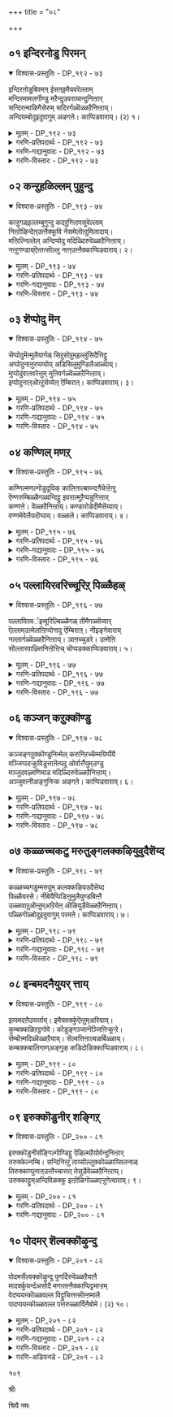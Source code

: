 +++
title = "०८"

+++

## ०१  इन्दिरनोडु पिरमन्

<details open><summary>विश्वास-प्रस्तुतिः - DP_१९२ - ७३</summary>

इन्दिरऩोडुबिरमऩ् ईसऩ्इमैयवरॆल्लाम्  
मन्दिरमामलर्गॊण्डु मऱैन्दुउवराय्वन्दुनिऩ्ऱार्  
सन्दिरऩ्माळिगैसेरुम् सदिरर्गळ्वॆळ्ळऱैनिऩ्ऱाय्।  
अन्दियम्बोदुइदुवागुम् अऴगऩे। काप्पिडवाराय्। (२) १।
</details>

<details><summary>मूलम् - DP_१९२ - ७३</summary>

इन्दिरऩोडुबिरमऩ् ईसऩ्इमैयवरॆल्लाम्  
मन्दिरमामलर्गॊण्डु मऱैन्दुउवराय्वन्दुनिऩ्ऱार्  
सन्दिरऩ्माळिगैसेरुम् सदिरर्गळ्वॆळ्ळऱैनिऩ्ऱाय्।  
अन्दियम्बोदुइदुवागुम् अऴगऩे। काप्पिडवाराय्। (२) १।
</details>

<details><summary>गरणि-प्रतिपदार्थः - DP_१९२ - ७३</summary>

इन्दिरनोडु=देवेन्द्रनॊडनॆ, पिरमन्=ब्रह्मनू, ईशन्=ईशनू, इमैयवर्=देवतॆगळु, ऎल्लाम्=ऎल्लरू, मन्दिरमामलर्=देवर पूजॆगॆन्दु उत्तमवाद हूगळन्नु, कॊण्डु=तॆगॆदुकॊण्डु, मऱैन्दु=मरॆयागि\(कण्णिगॆ काणदन्तॆ\), उवर् आय्=हत्तिरदल्लिये, निन्ऱार्=सिद्धवागि निन्तिद्दारॆ, चन्दिरन्=चन्द्रनु, माळिहै=माळिगॆयन्नु, शेरुम्=सेरिकॊळ्ळुवन्थ, चतुरर् हळ्=चातुर्यवुळ्ळवरु वासिसुव, वॆळ्ळऱै=तिरुवॆळ्ळऱै क्षेत्रदल्लि, निन्ऱाय्=नॆलसिद्दीयॆ, अन्दियम् पोदु=सायङ्कालद समय, इदु आहुम्= इदु आगिदॆ, अऴहने=सुन्दरने, काप्पिड=रक्षॆय बॊट्टन्नु इडलु, वाराय्=बारय्या.
</details>

<details><summary>गरणि-गद्यानुवादः - DP_१९२ - ७३</summary>

देवेन्द्रनॊडनॆ ब्रह्मनू ईश्वरनू उळिद ऎल्ला देवतॆगळू देवर पूजॆगॆन्दु उत्तमवाद हूगळन्नु तॆगॆदुकॊण्डु कण्णिगॆ काणिसदन्तॆ हत्तिरदल्लिये सिद्धरागि निन्तिद्दारॆ. चन्द्रनन्नु माळिगॆ सेरिसुवन्थ समर्थरिरुव तिरुवॆळ्ळऱै क्षेत्रदल्लि नीनु नॆलसिद्दीये. इदु सायङ्कालद समय. निनगॆ रक्षॆय बॊट्टन्नु इडलु बारय्या.\(१\)
</details>

<details><summary>गरणि-विस्तारः - DP_१९२ - ७३</summary>

भगवन्तनाद श्रीमन्नारायणनु तन्न शाश्वतनिवासवाद श्रीवैकुण्ट्ःअदिन्द तिरुवळ्ळऱैक्षेत्रदल्लि बन्दु नॆलसिद्दानॆ. श्रीरङ्ग क्षेत्रक्कॆ ऎण्टु मैलि दूरदल्लिरुव सुप्रसिद्ध क्षेत्रविदु. आद्दरिन्द, ब्रह्मनू, ईशनू, देवेन्द्रनू, मत्तु ऎल्ल देवतॆगळू तिरुवुळ्ळऱैगे भगवन्तन दर्शनक्कागि बन्दिद्दारॆ. अवरॆल्ल तम्म अञ्जलिगळल्लि अतिश्रेष्ठवाद,अपरूपवाद हूगळन्नु हिडिदु भगवन्तन पूजॆगागि कादिद्दारॆ. अवरु जनर नडुवॆ\(तिरुवुळ्ळऱैय भक्तर नडुवॆ\) निन्तिरदॆ, स्वल्प दूरदल्लि कण्मरॆयागि निन्तिद्दारॆ. ई तिरुवुळ्ळऱै क्षेत्रद जन ज्ञानदल्लि, भक्तियल्लि मत्तु पूजॆ मुन्ताद सेवॆगळल्लि समर्थरु. शान्ततॆयल्लि सत्वगुणदल्लि परिशुद्धतॆयल्लि अवरु चन्द्रनन्ने सोलिसतक्कवरु. अन्थ सद्भक्तरिगॆ आश्रयवागि भगवन्त अल्लि नॆलसिद्दानॆ.

९६

भगवन्त परमसुन्दर मूर्ति. सौन्दर्यवे रूपवॆत्तन्तॆ. भगवन्तनन्नु सामान्यवाद कण्णुगळिन्द नोडुववरल्लि कॆलवरिगॆ अदु हर्षतरुव बदलु ईर्षॆयुण्टागबहुदु. इदरिन्द, भगवन्तनिगॆ दृष्टि ताकबहुदु. सञ्जॆय समयदल्लि दृष्टिताकुवुदु सामान्य. आद्दरिन्दले यशोदॆ अवनिगॆ दृष्टिय चुक्कॆयन्नु इडुवुदागि अवनन्नु करॆयुत्तिद्दाळॆ.

“मन्दिरमामलर्” –देवालयदल्लि पूजॆयसमयदल्लि भक्तरॆल्ल तम्म अञ्जलिगळल्लि हूगळन्नु मन्त्रपुष्पादिगळन्नु नडसुवष्टु निन्तिरुवुदु वाडिकॆ. हीगॆ, अञ्जलियल्लिरुव हूवन्नु”मन्दिरमामलर्” ऎन्नुत्तारॆ.
</details>

## ०२  कन्ऱुहळिल्लम् पुहुन्दु

<details open><summary>विश्वास-प्रस्तुतिः - DP_१९३ - ७४</summary>

कऩ्ऱुगळ्इल्लम्बुगुन्दु कदऱुगिऩ्ऱपसुवॆल्लाम्  
निऩ्ऱॊऴिन्देऩ्उऩ्ऩैक्कूवि नेसमेलॊऩ्ऱुमिलादाय्।  
मऩ्ऱिल्निल्लेल् अन्दिप्पोदु मदिळ्दिरुवॆळ्ळऱैनिऩ्ऱाय्।  
नऩ्ऱुगण्डाय्ऎऩ्तऩ्सॊल्लु नाऩ्उऩ्ऩैक्काप्पिडवाराय्। २।
</details>

<details><summary>मूलम् - DP_१९३ - ७४</summary>

कऩ्ऱुगळ्इल्लम्बुगुन्दु कदऱुगिऩ्ऱपसुवॆल्लाम्  
निऩ्ऱॊऴिन्देऩ्उऩ्ऩैक्कूवि नेसमेलॊऩ्ऱुमिलादाय्।  
मऩ्ऱिल्निल्लेल् अन्दिप्पोदु मदिळ्दिरुवॆळ्ळऱैनिऩ्ऱाय्।  
नऩ्ऱुगण्डाय्ऎऩ्तऩ्सॊल्लु नाऩ्उऩ्ऩैक्काप्पिडवाराय्। २।
</details>

<details><summary>गरणि-प्रतिपदार्थः - DP_१९३ - ७४</summary>

कन्ऱुहळ्=करुगळ, इल्लम्=मनॆयन्नु, पुहुन्दु=हॊक्कू, कदऱुकिन्ऱ=गट्टियागि कूगुत्तिरुव, पशु=हसुगळु, ऎल्लाम्=ऎल्लवन्नू, हागॆये बिट्टु, उन्नै=निन्नन्नु, कूवि=करॆदुकूगुत्ता, निन्ऱु=निन्तु, ऒऴिन्देन्=कादिद्देनॆ, नेशम्=कनिकर, ऒन्ऱुम्=स्वल्पवू, इलादाय्=इल्लदवनागिद्दीयॆ, मन्ऱिल्= चौकगळल्लि, अन्दिपोदु=मुच्चञ्जॆयल्लि, निल्लेल्=निन्तिरबेड, मदिऴ्=कोटॆयिन्द कूडिरुव, तिरुवॆळ्ळऱै=तिरुवॆळ्ळऱै क्षेत्रदल्लि, निन्ऱाय्=निन्तिद्दीयॆ\(नॆलसिद्दीयॆ\), नन्ऱु=ऒळॆयदु, कण्डाय्=कडॆया, ऎन् तन्=नन्न, शॊल्लु=मातु, नान्=नानु, उन्नै=निन्नन्नु, काप्पु=रक्षॆयन्नु, इड=इडलु, वाराय्=बारय्या.
</details>

<details><summary>गरणि-गद्यानुवादः - DP_१९३ - ७४</summary>

करुगळिरुव मनॆ\(कॊट्टिगॆ\)यन्नु हॊक्कू गट्टियागि कूगुत्तिरुव हसुगळन्नु ऎल्लवन्नू हागॆये बिट्टु, निन्नन्नु करॆदु कूगुत्ता कादु निन्तिद्देनॆ. स्वल्पवू कनिकरविल्लदवनागिद्दीयॆ. मुच्चञ्जॆगळल्लि चौकगळल्लि निन्तिरबेड. कोटियिन्द कूडिरुव तिरुवॆळ्ळऱै क्षेत्रदल्लि नॆलसिद्दीयॆ. नन्न मातु ऒळ्ळॆयदु कण्डॆया. नानु निनगॆ रक्षॆयन्नु इडलु बारय्या.\(२\)
</details>

<details><summary>गरणि-विस्तारः - DP_१९३ - ७४</summary>

९७

हगलॆल्ला वनदल्लि मेयुत्तिरुव हसुगळु. तम्म करुगळन्नु मरॆतु, तम्म हॊट्टॆयन्नु तुम्बिकॊळ्ळुत्तवॆ. सञ्जॆ आद कूडले करुगळु नॆनपिगॆ बरुत्तवॆ. आग अवक्कॆ मनॆगॆ बरलु ऎल्लू इल्लद आतुर. कॊट्टिगॆगळल्लि तम्म करुगळन्नु काणुव आतुर. तावु तुम्बिकॊण्डु बन्दिरु कॆच्चलु हालन्नू अवक्कॆ ऊडलु आतुर. बेग ऒळक्कॆ नुग्गबेकु. तडमाडलेबारदु. तम्म कॆच्चलु बिगियुत्तिवॆ. हालु सिद्धवागिदॆ. समृद्धियागिदॆ,. आदरॆ, करुगळन्नु कट्टिरुव कॊट्टिगॆ चिक्कदु. अल्लि ऒळक्कॆ होगलु आगुवुदिल्ल. आद्दरिन्द, हसुगळु कॊट्टिगॆय बागिलल्लि निन्तु “अम्बा अम्बा”ऎन्दु घट्टियागि अब्बरिसुत्तवॆ. तम्मन्नु नोडिकॊळ्ळुव गोवळरिगॆ गॊल्लतियरिगॆ ई ऎच्चरिकॆ. “बेग बन्नि; तडवागुत्ता इदॆ. नम्म करुगळॊन्दिगॆ नम्मन्नु सेरिसि. अवुगळिगॆ हालूडबेकु” ऎन्नुवन्तॆ आ कूगु.

सञ्जॆय तनक वनदल्लि मेदुबरुव दनगळन्नॆल्ला, अवु हिन्तिरुगि बन्दकूडले, अवुगळ कॊट्टिगॆगळल्लि कट्टिहाकुवुदु, अवुगळ करुगळन्नु अवुगळ हत्तिरक्कॆ बिडुवुदु. अवक्कॆ हालु कुडिसुवुदु, तानू हालु करॆयुवुदु-इवॆल्ल यशोदॆय सञ्जॆय कॆलस. आदरॆ, अवळु तन्न ई कॆलसवन्नु माडलु आगिल्ल. अवळ लक्ष्य पूर्तियागि बालकृष्णन मेलॆ. अवनो हेळिद मातुकेळिवुदिल्ल. मुच्चञ्जॆयल्लि गोकुलद चौकदल्लि अलॆदाडुत्तानॆ. अवळिगॆ भय. तन्न ,मुद्दु मगनिगॆ ऎल्लि दृष्टि ताकुवुदो? यार दृष्टि ताकुवुदो? ऎम्ब भय. अवनिगॆ मॊदलु रक्षॆतॆगॆयबेकु. अदक्कागि, इतर ऎल्ल कॆलसगळन्नु बदिगिट्टु, अवनन्नु कूगि करॆयुत्तिद्दाळॆ.

काडिनिन्द मनॆगॆ बन्दु अतिशयवाद प्रेमदिन्द तम्म करुगळन्नु कूगि करॆयुव, तवकगॊळ्ळुत्तिरुव हसुगळिगू, मनॆगॆलसदिन्द हॊरगॆ बन्दुकृष्णनिगागि अङ्गलाचुत्तिरुव तायि यशोदॆगू ऎन्थ सुन्दरवाद होलिकॆ\! होलिकॆयन्नुमनस्सिनल्लि योजिच्चि हरडिकॊण्डु, साम्य तारतम्यगळन्नु जॊतॆगूडिसुत्ता बन्दरॆ, आनन्ददिन्द मैमरॆयबहुदो ऎन्निसुत्तदॆ अल्लवॆ?

यशोदॆ कृष्णनन्नु “कनिकर विल्लदवने” ऎन्नुत्ताळॆ. यार बगॆगॆ ई कनिकर? करुगळन्नुकुरिते, हसुगळन्नु कुरिते, तन्न तायि यशोदॆयन्नुकुरिते? हेगॆ हेळुवुदु? वास्तववागि भगवन्त कृपापूर्णनल्लवे?

“मुच्चञ्जॆगळल्लि चौकगळल्लि इरबेड”, “नन्न मातु ऒळ्ळॆयद, कण्डॆया\!” ऎन्नुत्ताळॆ यशोदॆ.तन्न मगनाद कृष्णनिगॆ यारिन्दलू ऎन्दिगू कॆडकु बरबारदु. हागॆ ऎच्चरिकॆ महिसुवुदे, नोडिकॊळ्ळुवुदे तन्न कॆलस. तानु अवनिगॆ ऒळ्ळॆय मातु

९८

हेळबेकु. ऒळ्ळॆय बुद्धि कलिसबेकु. इदु तायियाद तन्न कर्तव्यवल्लवे? ऎन्थ उत्कटवाद स्वार्थतॆ\! ऎन्थ सेवॆ\!\!
</details>

## ०३  शॆप्पोदु मॆन्

<details open><summary>विश्वास-प्रस्तुतिः - DP_१९४ - ७५</summary>

सॆप्पोदुमॆऩ्मुलैयार्गळ् सिऱुसोऱुम्इल्लुंसिदैत्तिट्टु  
अप्पोदुनाऩुरप्पप्पोय् अडिसिलुमुण्डिलैआळ्वाय्।  
मुप्पोदुंवाऩवरेत्तुम् मुऩिवर्गळ्वॆळ्ळऱैनिऩ्ऱाय्।  
इप्पोदुनाऩ्ऒऩ्ऱुंसॆय्येऩ् ऎम्बिराऩ्। काप्पिडवाराय्। ३।
</details>

<details><summary>मूलम् - DP_१९४ - ७५</summary>

सॆप्पोदुमॆऩ्मुलैयार्गळ् सिऱुसोऱुम्इल्लुंसिदैत्तिट्टु  
अप्पोदुनाऩुरप्पप्पोय् अडिसिलुमुण्डिलैआळ्वाय्।  
मुप्पोदुंवाऩवरेत्तुम् मुऩिवर्गळ्वॆळ्ळऱैनिऩ्ऱाय्।  
इप्पोदुनाऩ्ऒऩ्ऱुंसॆय्येऩ् ऎम्बिराऩ्। काप्पिडवाराय्। ३।
</details>

<details><summary>गरणि-प्रतिपदार्थः - DP_१९४ - ७५</summary>

शॆप्पु=बङ्गारवन्नु,ओदु=होलुव, मॆल्=सण्णदाद, मुलैयार्हळ्=मॊलॆयुळ्ळवनु\(ऎन्दरॆ चिक्कहुडुगियरु\), शिऱु=अल्पवाद, शोऱुम्=अन्नवन्नू, इल्लुम्=मनॆयन्नू, शिदैत्तिट्टु=मुरिदु\(हाळुमाडि\), अप्पोदु=आ समयदल्लि, नान्=नानु, उरैप्प=\(बुद्धि\)हेळलु, पोय्=होगि, अडिशिलुम्=अन्नवन्नू, उण्डिलै=उण्डॆयल्ला, आळ् वाय्=आळुववने, मुप्पोदुं=मूरु हॊत्तिनल्लू\(ऎल्ला कालदल्लू\), वानवर्=देवतॆगळू, मुनिवर्हळ्=मुनिवररू, एत्तुम्=स्तुतिसुत्तिरुवन्तॆ, वॆळ्ळऱैनिन्ऱाय्=तिरुवॆळ्ळऱैयल्लि नॆलसिद्दीयॆ. इप्पोदु=ईग, नान्=नानु, ऒन्ऱुम्=एनॊन्दन्नु, शॆय्येन्=माडुवुदिल्ल, ऎम् पिरान्=नम्म स्वामिये, काप्पु=रक्षॆयन्नु, इड=इडलु, वाराय्=बारय्या.
</details>

<details><summary>गरणि-गद्यानुवादः - DP_१९४ - ७५</summary>

चिन्नदन्तॆ इरुव मॊलॆगळुळ्ळ चिक्क हुडुगियरु माडिद अल्पवाद अन्नवन्नू मनॆयन्नू मुरिदुहाकिदॆ. आ समयदल्लि नानु बुद्धिहेळलु, नीनु होगि अन्नवन्नु उण्डॆयल्ला, आळुववने. ऎल्ल कालदल्लू \(मूरु हॊत्तू\) देवतॆगळू मुनिवररू स्तुतिसुत्तिरुवन्तॆ तिरुवॆळ्ळऱैयल्लि नॆलसिद्दीयॆ. ईग नानु एनॊन्दन्नू माडुवुदिल्ल. नम्म स्वामिये, निनगॆ रक्षॆ इडलु बारय्य.\(३\)
</details>

<details><summary>गरणि-विस्तारः - DP_१९४ - ७५</summary>

गोकुलद चिक्क हुडुगियरु मरळिनल्लि मनॆकट्टुवुदु. कल्लु मण्णु पुट्ट हलगॆ मरद तुण्डुगळिन्द मनॆकट्टुवुदु. चिक्कगुरिगॆगळल्लि अन्न माडुवुदु, मुन्तादुवुगळन्नु सिद्धमाडिकॊण्डु आट आडुत्तिद्दरु. अवर आटगळ नडुवॆ कृष्णनु

९९

अल्लिगॆ नुग्गि, अवर आटद मनॆगळन्नु हाळुमाडि, अवरन्नु गोळाडिसुत्तिद्द. अवरु तायि यशोदॆय बळि अवनन्नु दूरुत्तिद्दरु. यशोदॆ “मगू, हॆण्णु मक्कळ तण्टॆगॆ होगबारदु. अवरन्नु कीटलॆ माडबारदु. अवर आटगळन्नु कॆडिसबारदु” ऎन्दु बुद्धिहेळिदरॆ, अवनु हटमाडि अवरु माडिद्द अन्नवन्नॆल्ला तिन्दुबिडुत्तिद्द. सहजवागि, अवन चेष्टॆयिन्द तायिगॆ कोपबन्दु अवनन्नु हॊडॆदिरबहुदु. ईग सञ्जॆय हॊत्तु. कृष्णनिगॆ रक्षॆकॊडिसबेकु. अदक्कागि यशोदॆ “नानु निन्नन्नु एनू माडुवुदिल्ल, बा”ऎन्नुत्ताळॆ.
</details>

## ०४  कण्णिल् मणऱ्

<details open><summary>विश्वास-प्रस्तुतिः - DP_१९५ - ७६</summary>

कण्णिल्मणल्गॊडुदूविक् कालिऩाल्बाय्न्दऩैयॆऩ्ऱॆऩ्ऱु  
ऎण्णरुम्बिळ्ळैगळ्वन्दिट्टु इवराल्मुऱैप्पडुगिऩ्ऱार्  
कण्णऩे। वॆळ्ळऱैनिऩ्ऱाय्। कण्डारोडेदीमैसॆय्वाय्।  
वण्णमेवेलैयदॊप्पाय्। वळ्ळले। काप्पिडवाराय्। ४।
</details>

<details><summary>मूलम् - DP_१९५ - ७६</summary>

कण्णिल्मणल्गॊडुदूविक् कालिऩाल्बाय्न्दऩैयॆऩ्ऱॆऩ्ऱु  
ऎण्णरुम्बिळ्ळैगळ्वन्दिट्टु इवराल्मुऱैप्पडुगिऩ्ऱार्  
कण्णऩे। वॆळ्ळऱैनिऩ्ऱाय्। कण्डारोडेदीमैसॆय्वाय्।  
वण्णमेवेलैयदॊप्पाय्। वळ्ळले। काप्पिडवाराय्। ४।
</details>

<details><summary>गरणि-प्रतिपदार्थः - DP_१९५ - ७६</summary>

कण्णिल्=कण्णुगळल्लि, मणल्=मरळन्नु, कॊडु=तन्दु, तूवि=तूरि, कालिनाल्=कालिनिन्द, पाय्न्दनै=ऒदॆदवनु, ऎन्ऱु ऎन्ऱु=ऎन्दु मुन्तागि, ऎण्=ऎणिकॆगॆ, अरु=अन्दवॆन्निसिद, पिळ्ळैहळ्=हुडुगियरु, वन्दिट्टु=बन्दुनिन्तु, इवराल्=इवरिन्द, मुऱैप्पडुहिन्ऱाय्=मॊरॆयिडल्पडुववनागिद्दीयॆ, कण्णने=कण्णने\(कृष्णने\), वॆळ्ळऱैनिन्ऱाय्=तिरुवॆळ्ळऱैयल्लि नॆलसिरुववने, कण्डारोडु=कण्डवरॊदनॆयॆल्ला, तीमै=तण्टॆगळन्नु, शॆय् वाय्=माडुवॆ\(माडुववने\), वण्णमे=निन्न मैबण्णवे, वेलै=कडलिन, अदु=बण्णदॊडनॆ, ऒप्पाय्=ऒप्पुवन्तॆ इरुववने, वळ्ळले=पवित्रवाद उद्देशगळुळ्ळवने, काप्पु=रक्षॆयन्नु, इड=इडलु, वाराय्=बारय्या.
</details>

<details><summary>गरणि-गद्यानुवादः - DP_१९५ - ७६</summary>

“मरळन्नु तन्दु कण्णुगळल्लि तूरिबिट्ट”, “कालिनिन्द ऒदॆद” ऎन्दु मुन्तागि-ऎणिकॆगॆ मीरिद सुन्दरियराद हुडुगियरु बन्दु निन्तिरुव इवरिन्द मॊरॆयिडल्पडुववनागिद्दीयॆ. कृष्णने तिरुवॆळ्ळऱैयल्लि नॆलसिरुववने कण्डवरॊडनॆयॆल्ला तण्टॆयन्नु माडुत्तीयॆ. मैबण्णदल्लि कडलिन बण्णदन्तॆ इरुववने, पवित्रवाद उद्देशगळुळ्ळवने, रक्षॆयन्नु इडलु बारय्य.\(४\)
</details>

<details><summary>गरणि-विस्तारः - DP_१९५ - ७६</summary>

१००
</details>

## ०५  पल्लायिरवरिच्चूरिऱ् पिळ्ळैहळ्

<details open><summary>विश्वास-प्रस्तुतिः - DP_१९६ - ७७</summary>

पल्लायिरवर्इव्वूरिल्बिळ्ळैगळ् तीमैगळ्सॆय्वार्  
ऎल्लाम्उऩ्मेलऩ्ऱिप्पोगादु ऎम्बिराऩ्। नीइङ्गेवाराय्  
नल्लार्गळ्वॆळ्ळऱैनिऩ्ऱाय्। ञाऩच्चुडरे। उऩ्मेऩि  
सॊल्लारवाऴ्त्तिनिऩ्ऱेत्तिच् चॊप्पडक्काप्पिडवाराय्। ५।
</details>

<details><summary>मूलम् - DP_१९६ - ७७</summary>

पल्लायिरवर्इव्वूरिल्बिळ्ळैगळ् तीमैगळ्सॆय्वार्  
ऎल्लाम्उऩ्मेलऩ्ऱिप्पोगादु ऎम्बिराऩ्। नीइङ्गेवाराय्  
नल्लार्गळ्वॆळ्ळऱैनिऩ्ऱाय्। ञाऩच्चुडरे। उऩ्मेऩि  
सॊल्लारवाऴ्त्तिनिऩ्ऱेत्तिच् चॊप्पडक्काप्पिडवाराय्। ५।
</details>

<details><summary>गरणि-प्रतिपदार्थः - DP_१९६ - ७७</summary>

इव्वूरिल्=ई ऊरिनल्लि, पल्लायिरवर्=हलवु साविर सङ्ख्यॆय, पिळ्ळैहळ्=मक्कळु, तीमैहळ्=तण्टॆगळन्नु, शॆय् वार्=माडुत्तारॆ, ऎल्लाम्=आ ऎल्लवन्नू, उन् मेल्=निन्नमेलॆ, अन्ऱि=अल्लदॆ, पोहादु=होगुवुदिल्ल, ऎम्बिरान्=नन्न स्वामिये, नी=नीनु, इङ्गे=इल्लिगे, वाराय्=बारय्य, नल्लार् हळ्=ऒळ्ळॆयवरु\(सज्जनरु\), वासमाडुव, वॆळ्ळऱैनिन्ऱाय्=तिरुवॆळ्ळरैयल्लि नॆलसिरुवॆ, ञ्जानच्चुडरे=ज्ञानज्योतिये, उन्=निन्न, मेनि=देहवन्नु\(मुखवन्नु\),शॊल्=मातु,आर=तुम्बिद, वाऴ् त्ति=मङ्गळवन्नु\(मङ्गळाशासनवन्नु\), निन्ऱु=निन्तु, एत्ति=स्तोत्रमाडुत्ता, चॊप्पड=चॆन्नागि\(सॊगसागि\), काप्पु=रक्षॆयन्नु, इड=इडलु, वाराय्=बारय्या.
</details>

<details><summary>गरणि-गद्यानुवादः - DP_१९६ - ७७</summary>

ई ऊरिनल्लि हलवु साविरसङ्ख्यॆयल्लि मक्कळु तण्टॆ माडुत्तारॆ. आ ऎल्लवू निन्नमेलॆ अल्लदॆ होगुवुदिल्ल. नन्न स्वामिये, नीनु इल्लिगे बारय्या. सज्जनरु वासमाडुव तिरुवॆळ्ळऱैयल्लि नॆलसिरुवॆ. ज्ञानज्योतिये, निन्न दिव्यमुखवन्नु तुम्बुमातिन मङ्गळाशासनदिन्द निन्तु स्तुतिसुत्ता, सॊगसागि रक्षॆयन्नु इडलु बारय्य.\(५\)
</details>

<details><summary>गरणि-विस्तारः - DP_१९६ - ७७</summary>

बहळ चुरुकाद हुडुगनु माडुवुदॆल्ल चेष्टॆयल्ल. अपरूपवागि ऒन्दॆरडु चेष्टॆगळन्नु हुडुगन स्वभावक्कॆ तक्कन्तॆ माडिदरू सह अदन्नु दॊड्डदु माडुवुदु जनर स्वभाव. अवन चटुवटिकॆये बुद्धिय, स्फूर्तिय कार्यगळन्नॆल्ला “चेष्टॆ”ऎन्दुबिडुत्तारॆ. अदे ऊरिनल्लि साविरारु सङ्ख्यॆयल्लि हुडुगरु तण्टॆगळन्नु माडुत्तिरबहुदु. आ तण्टॆगळन्नॆल्ला ई ऒब्ब हुडुगन मेलॆये हॊरिसिबिडुवुदु सामान्य, यशोदॆगॆ इदु गॊत्तु. तन्न मगनाद कृष्णनिगॆ कॆट्टहॆसरु बरबारदु ऎन्दू अदक्कागि तानु अवनन्न् हेगॆ तन्न कडॆगॆ आकर्षिसिकॊळ्ळबेकॆन्दु योचनॆ. यशोदॆ हेळुत्ताळॆ- “नन्न स्वामिये, नन्न हत्तिरक्कॆ बन्दुबिडु. इदरिन्द निन्नमेलिन दूरु तप्पुवुदु. नीनु तण्टॆ माडिदवनल्लनॆम्बुदक्कॆ नानु साक्षियागुत्तेनॆ. नीनु सज्जनर नडुवॆये इरु. इदरिन्द निन्नमेलॆ दूरु बरुवुदिल्ल. अदन्नु हॊरिसुवुदक्कू साध्यवागुवुदिल्ल. नीनु ज्ञानज्योति. परिपूर्णवाद ज्ञानवुळ्ळवनु. इतररिगॆ ज्ञानवन्नू दारियन्नू

१०१

सरियागितोरिसतक्कवनु. ज्ञान ज्योतियाद्दरिन्द नीनुतप्पु माडुवुदिल्ल. यावुदु सरि, यावुदु तप्पु ऎम्ब परिज्ञान निनगॆ सम्पूर्णवागि इदॆ. आद्दरिन्द निन्न मेलॆ इतररु तप्पु हॊरिसलाररु. नीनु दिव्यसुन्दर मूर्ति. निन्न मुखवन्नु नोडुत्तिद्दरॆ,मातुगळु हृदयदिन्द उक्कि हरियुत्तवॆ. तडॆयिल्लदॆ हागॆ हॊरडुव मातुगळिन्द निन्नन्नु सॊगसागि हॊगळि हाडबहुदु. याव रीतियल्लू निनगॆ तॊन्दरॆ आगदन्तॆ निनगॆ रक्षॆ इडलु, तायियागि निनगॆ आशीर्वाद माडलु अनुकूलवागुवन्तॆ इल्लिगॆ बारय्य.
</details>

## ०६  कञ्जन् कऱुक्कॊण्डु

<details open><summary>विश्वास-प्रस्तुतिः - DP_१९७ - ७८</summary>

कञ्जङ्गऱुक्कॊण्डुनिऩ्मेल् करुनिऱच्चॆम्मयिर्प्पेयै  
वञ्जिप्पदऱ्कुविडुत्ताऩॆऩ्पदु ओर्वार्त्तैयुम्उण्डु  
मञ्जुदवऴ्मणिमाड मदिळ्दिरुवॆळ्ळऱैनिऩ्ऱाय्।  
अञ्जुवऩ्नीअङ्गुनिऱ्क अऴगऩे। काप्पिडवाराय्। ६।
</details>

<details><summary>मूलम् - DP_१९७ - ७८</summary>

कञ्जङ्गऱुक्कॊण्डुनिऩ्मेल् करुनिऱच्चॆम्मयिर्प्पेयै  
वञ्जिप्पदऱ्कुविडुत्ताऩॆऩ्पदु ओर्वार्त्तैयुम्उण्डु  
मञ्जुदवऴ्मणिमाड मदिळ्दिरुवॆळ्ळऱैनिऩ्ऱाय्।  
अञ्जुवऩ्नीअङ्गुनिऱ्क अऴगऩे। काप्पिडवाराय्। ६।
</details>

<details><summary>गरणि-प्रतिपदार्थः - DP_१९७ - ७८</summary>

कञ्जन्=कंसनु, कऱुक्कॊण्डु=कडुशत्रुत्वदिन्द, निन् मेल्=निन्न मेलॆ, करुनिऱम्=कप्पुबण्णद, चॆम्मायिर्=कॆङ्गूदलिन, पेयै=राक्षसियन्नु, वञ्चिप्पदऱ् कु=\(निन्नन्नु\) मोसगॊळिसुवुदक्कागि, विडुत्तान्=बिट्टनु, ऎन्बदु=ऎम्बुदु, ओर्=ऒन्दु, वार् त्तैयुम्=सुद्दियू, उण्डु=इदॆ, मञ्जु=मोडगळत्त, तवऴ्=हरडिरुव, मणि=रत्नमयवाद, माडम्=महडिमनॆगळू, मदिळ्=कोटॆयू इरुव, तिरुवॆळ्ळऱै=तिरुवॆळ्ळऱै क्षेत्रदल्लि, निन्ऱाय्=नॆलसिद्दीयॆ, नी=नीनु, अङ्गु=अल्लि,\(बीदियल्लि, चौकदल्लि\), निऱ् क=निन्तिद्दरॆ, अञ्जुवन्=अञ्जुत्तेनॆ, अऴहने=सुन्दरने, काप्पु=रक्षॆयन्नु, इड=इडलु, वाराय्=बारय्य.
</details>

<details><summary>गरणि-गद्यानुवादः - DP_१९७ - ७८</summary>

कंसनु निन्न मेलॆ कडु शत्रुत्वदिन्द कप्पुबण्णद कॆङ्गूदलिन राक्षसियन्नु निन्नन्नु वञ्चिसुवुदक्कॆन्दु बिट्टिद्दानॆ ऎम्बुदु ऒन्दु सुद्दियूइदॆ. मोडगळत्त हरडिरुव रत्नमयवाद महडिमनॆगळू कोटॆयू इरुव तिरुवॆळ्ळऱै क्षेत्रदल्लि नॆलसिद्दीयॆ. नीनु अल्लि बीदियल्लि चौकदल्लि निन्तिद्दरॆ, ननगॆ अञ्जिकॆयागुत्तदॆ. सुन्दरने, रक्षॆ धरिसलु बारय्या.\(६\)
</details>

<details><summary>गरणि-विस्तारः - DP_१९७ - ७८</summary>

कृष्नन मेलन कडुशत्रुत्वदिन्द कंसनु कळुहिसिकॊट्ट क्रूरराक्षसियाद पूतनिय ओडाटवू, अवळ मोसद मॊलॆयूडुविकॆयू, ऎळॆमक्कळन्नु कॊल्लुविकॆयू हिन्दॆये नडॆदुहोद विषय. अवळ मॊलॆयुण्णुव नॆपदल्लि कृष्णनु अवळ प्राणवन्ने हीरिकॊन्दद्दु यशोदॆगू गॊत्तु

१०२

इडिय गोकुलक्के गॊत्तु. कृष्ण ईग बॆळॆदिद्दानॆ. गोकुलदल्लॆल्ला ओडाडुत्ता हुडुगियरन्नू, मातॆयरन्नू कीटलॆ माडुत्ता, तण्टॆ माडुत्ता गोळुहॊय्दुकॊळ्ळुत्ता, अवरु अवन मेलॆ दूरुवन्तॆ माडिद्दानॆ. अवनीग अपरूप सुन्दर. यशोदॆगॆ अवनिगॆ ऎल्लि दृष्टिताकुवुदो ऎम्ब भय. सञ्जॆय हॊत्तिनल्लि बीदिगळल्लि चौकगळल्लि अलॆदाडुत्तिरबहुदे? रक्षॆ धरिसबेडवे? मनॆगॆ कालक्कॆ सरियागि बरबेडवे? बरदिद्दरॆ, यशोदॆगॆ अञ्जिकॆ. अवळिगॆ कंसन कडॆयवरिन्द मोसवागबहुदॆम्ब भय.

भगवन्तन बगॆगॆ अवन अनन्यभक्तनिगॆ अञ्जिकॆ इरबेकु अल्लवे? यारु यारन्नु रक्षिसुववरु? अदु हेगो?
</details>

## ०७  कळ्ळच्चकटु मरुतुङ्गलक्कऴियुवुदैशॆय्द

<details open><summary>विश्वास-प्रस्तुतिः - DP_१९८ - ७९</summary>

कळ्ळच्चगडुम्मरुदुम् कलक्कऴियउदैसॆय्द  
पिळ्ळैयरसे। नीबेयैप्पिडित्तुमुलैयुण्डबिऩ्ऩै  
उळ्ळवाऱुऒऩ्ऱुम्अऱियेऩ् ऒळियुडैवॆळ्ळऱैनिऩ्ऱाय्।  
पळ्ळिगॊळ्बोदुइदुवागुम् परमऩे। काप्पिडवाराय्। ७।
</details>

<details><summary>मूलम् - DP_१९८ - ७९</summary>

कळ्ळच्चगडुम्मरुदुम् कलक्कऴियउदैसॆय्द  
पिळ्ळैयरसे। नीबेयैप्पिडित्तुमुलैयुण्डबिऩ्ऩै  
उळ्ळवाऱुऒऩ्ऱुम्अऱियेऩ् ऒळियुडैवॆळ्ळऱैनिऩ्ऱाय्।  
पळ्ळिगॊळ्बोदुइदुवागुम् परमऩे। काप्पिडवाराय्। ७।
</details>

<details><summary>गरणि-प्रतिपदार्थः - DP_१९८ - ७९</summary>

कळ्ळम्=मोसगारनाद, शकटुम्=शकटनन्नू, मरुतुम्=अवळि मत्तिमरगळन्नू, कलक्क=कट्टुगळॆल्लवू मुरिदुहोगि, अऴिय=सायुवन्तॆ, उदैशॆय्द=ऒदॆदु हाकिद, पिळ्ळै=मगुवाद, अरशे=स्वामिये\(ऒडॆयने\), नी=नीनु, पेयै=राक्षसियन्नु, पिडित्तु=हिडिदुकॊण्डु, मुलैयुण्ड=मॊलॆयन्नु उण्ड, पिन्नै=तरुवाय, उळ्ळ=इरुवुदु\(सत्यांश\), आऱु=इरुव हागॆम् ऒन्ऱुम्=ऒन्दन्नू, अऱियेन्=अरियॆनु, ऒळियुडै=दिव्यतेजस्सिनिन्द कूडि, वॆळ्ळऱै निन्ऱाय्=तिरुवॆळ्ळऱैयल्लि, नॆलसिद्दीयॆ, इदु=इदु, पळ्ळिकॊळ्=मलगुव \(निद्रिसुव\), पोदु= समय, आहुम्=आगुत्तदॆ, परमने=परिपूर्णने, काप्पु=रक्षॆयन्नु, इड=इडलु, वाराय्=बारय्य.
</details>

<details><summary>गरणि-गद्यानुवादः - DP_१९८ - ७९</summary>

मोसगारनाद शकटनन्नु अवळि मत्तीमरगळन्नू अवुगळ कट्टुगळॆल्ल मुरिदु अळियुवन्तॆ ऒदॆदुहाकिद मगुवाद स्वामिये, नीनु राक्षसियन्नु हिडिदुकॊण्डु अवळ मॊलॆयन्नुण्ड तरुवाय इरुवुदु इरुव हागॆ ऒन्दन्नू तिळियदादॆनु. दिव्यतेजस्सिनिन्द कूडि तिरुवॆळ्ळऱै क्षेत्रदल्लि नीनु नॆलसिरुवॆ. इदु मलगि निद्रिसुव समय. परिपूर्णने रक्षॆ धरिसलु बारय्या.\(७\)
</details>

<details><summary>गरणि-विस्तारः - DP_१९८ - ७९</summary>

१०३

कॆलवे दिनगळ हसुगूसागिद्दागलेकृष्णनु पूतनियन्नु कॊम्दद्दु. अवळो सुरसुन्दरियन्तॆ वेषतळॆदु मुग्धहॆङ्गसिनन्तॆ, हुट्टिद ऒन्दु तिङ्गळॊळगिन मक्कळिगॆल्ला तन्न हालन्नूडुत्ता बन्दद्दु, अवळ नगॆमुखवू, ऎळॆय वयस्सू, मृदुवाद मातुगळू ऎल्लरन्नू भ्रमिसुवन्तित्तु. कण्डकण्ड हसुगूसुगळन्नॆल्ला अवुगळ तायन्दिर अप्पणॆपडॆदो अथवा बलवन्तवागियो ऎत्तिकॊळ्ळुवुदु, मुद्दाडुवुदु, मॊलॆयूडिसुवुदु अवळ कॆलसवागित्तु. अवळु कृष्णन बळि सारि माडिद्दू हागॆये. इतर ऎळॆय कन्दगळन्नु कॊन्दहागॆ कृष्णनन्नु कॊल्लबेकॆन्दु अवळ उद्देशवागित्तु. आदरॆ अल्लि नडॆदद्दु अद्भुत विषय.. यारू नम्बन्दन्थाद्दु. हसुगूसाद कृष्णनु अवळन्नु हिडिदुकॊण्डु अवळ मॊलॆयुण्णुव नॆपदल्लि अवळ प्राणगळन्ने हीरिबिट्ट. अवळु तन्न निजस्वरूपदल्लि शववागि बिद्दिद्दन्नु कण्डरु गोकुलद तायन्दितु. अवरिगॆ भयवायितु;आश्चर्यवायितु;आनन्दवू आयितु “हीगू उण्टे?”, “इदन्नु नम्बुवुदे?”,”मगु आडिकॊण्डु इद्दानल्ला~”, “अवनिगॆ याव कॆडकू आगिल्लवल्ला\!”, “राक्षसि ऎन्थ कपटि\!”, “अवळु सत्तु बिद्दिद्दाळल्ला”, ’अवळे सत्तळे?”-हीगॆल्ला अवरिगॆ बन्द योचनॆय धाटि. तायियशोदॆयू नोडिदळु. अवळिगू एनू तिळियदायितु. अवळिगॆ दिग्भ्रमॆ. अन्दिनिन्द, अवळु इद्दद्दन्नु इद्द हागॆये, कण्डद्दन्नु कण्ड हागॆये नम्बदादळु. अदक्कॆ तक्कान्तॆये नडदद्दू हागॆये.

आमेलॆ बन्दद्दु ऒन्दु बण्डि. अदु तानागिये चलिसुवुदे? अदक्कॆ ऎत्तुगळू बेडवे? ओडिसुववनु बेडवे आदरॆ आ बण्डिगॆ एनू इल्ल\! ताने तानागि सरिदु सरिदु मुन्दॆबरुत्ता, अङ्गळदल्लि मलगिरुव मगुवाद कृष्णन मेलॆ हरिदुहोगिबिडबेकॆन्दु अदर चलनॆ. ऎळॆय मक्कळु कैकालुगळन्नु आडिसुत्ता इरुवुदु स्वाभाविक. हागॆये, कृष्णनू कालु झाडिसिद. अदु अवन मेलॆ झरिदु बरुव बण्डिगॆ ताकितु..अष्टरिन्दले बण्डिय कट्टुगळॆल्ला मुरिदु पुडिपुडियायितु\! मग्गुलल्ले राक्षसन शव\! कृष्णनन्नु कपटदिन्द कॊल्ललु बन्दिद्द बण्डियरूपद शकटासुर सत्तद्दु हागॆ. ऎन्थ चोद्य\! इदर सत्यांशवन्नु तिळियलु यारिगॆ साध्य\!

मत्तॆ स्वल्पदिनगळ बळिक नडॆदद्दु इन्नू अद्भुत प्रसङ्ग. कृष्णन तण्टॆगळन्नु सहिसदॆ अवनिगॆ शिक्षॆमाडुत्तेनॆन्दु बगॆदळु यशोदॆ. ऊर हॊरगिन दॊड्ड ऒरळॊन्दक्कॆ अवनन्नु हग्गदिन्द बिगिदु तन्न मनगॆलॆसक्कॆन्दु होदळु. स्वल्प हॊत्तिनल्ले भयङ्करवाद सद्दु केलिबन्तु\! इडिय गोकुलवे हॊरक्कॆ बन्दु नोडितु. कन्दद्देनु? ऎत्तरवाद पुष्तवाद ऎरडु अवळि मत्ति मरगळु मुरिदु, ऎरडु कडॆगळल्लि, बिद्दिद्दवु. कृष्ण तन्न ऒरळिनॊदनॆ निर्लिप्तनन्तॆ आडुत्तिद्द\! एनन्नु नम्बुवुदु? हेगॆ नम्बुवुदु? कृष्ण इष्टु दॊड्ड मरगळन्नु मुरिदने? अदु साध्यवे? यावुदु सत्यवो?

हीगॆ, यशोदॆगॆ कृष्णनुबन्दु “बिडिसलारद समस्यॆ”. आदरेनु? अवनु तन्न मगनेअल्लवे? तायियागि तन्न कर्तव्यवन्नु नडसबेडवे? अवनन्नु स्वेच्छॆयागि होगगॊडुवुदे? याव घळिगॆयल्लि अवनिगॆ ऎन्थ विपत्तु सम्भविसुवुदो\! अवनु परिपूर्ननॆम्बुदेनो दिट. आदरू

१०४

अवनन्नु मुच्चञ्जॆयल्लि स्वेच्छॆयागि अलॆयगॊडुवुदे? अवनु रक्षॆयन्नादरू धरिसिरबेडवे?

तायि ऎन्दिद्दरू तायिये. तन्न मग ऎन्थ साहसियादरेनु? धैर्यशालियादरेनु? समर्थनादरेनु? अवळिगॆ अवनु “मगु”वे यावागलू. ई वात्सल्य, ई भ्रान्ति ऎम्दिगॆ अवळिन्द दूरवादीतु?
</details>

## ०८  इन्बमदनैयुयर् त्ताय्

<details open><summary>विश्वास-प्रस्तुतिः - DP_१९९ - ८०</summary>

इऩ्पमदऩैउयर्त्ताय्। इमैयवर्क्कुऎऩ्ऱुम्अरियाय्।  
कुम्बक्कळिऱट्टगोवे। कॊडुङ्गञ्जऩ्नॆञ्जिऩिऱ्कूऱ्ऱे।  
सॆम्बॊऩ्मदिळ्वॆळ्ळऱैयाय्। सॆल्वत्तिऩाल्वळर्बिळ्ळाय्।  
कम्बक्कबालिगाण्अङ्गुक् कडिदोडिक्काप्पिडवाराय्। ८।
</details>

<details><summary>मूलम् - DP_१९९ - ८०</summary>

इऩ्पमदऩैउयर्त्ताय्। इमैयवर्क्कुऎऩ्ऱुम्अरियाय्।  
कुम्बक्कळिऱट्टगोवे। कॊडुङ्गञ्जऩ्नॆञ्जिऩिऱ्कूऱ्ऱे।  
सॆम्बॊऩ्मदिळ्वॆळ्ळऱैयाय्। सॆल्वत्तिऩाल्वळर्बिळ्ळाय्।  
कम्बक्कबालिगाण्अङ्गुक् कडिदोडिक्काप्पिडवाराय्। ८।
</details>

<details><summary>गरणि-प्रतिपदार्थः - DP_१९९ - ८०</summary>

इन्बम्=आनन्दवॆम्ब, अदनै=अदन्नु, उयर् त्ताय्=वृद्धिमाडिदॆ\(बॆळॆसिदॆ\), इमैयवर् क्कु=देवतॆगळिगॆ, ऎन्ऱुम्=यावकालक्कू, अरियाय्=अपरूपनॆनिसिदॆ, कुम्बम्=कुम्भवन्नुळ्ळ, कळिऱु=आनॆयन्नु, अट्ट=अडगिसिद, कोवे=स्वामिये, कॊडु=क्रूरियाद, कञ्जन्=कंसन, नॆञ्जिनिल्=मनस्सिनल्लि, कूट्रे=यमस्वरूपने, शॆम्=सुन्दरवाद, पॊन्=चिन्नद, मदिळ्=कोटॆय, वॆळ्ळऱैयाय्=तिरुवॆळ्ळऱैयागि\(स्वामियागि\), शॆल्वत्तिनाल्=अष्टैश्वर्यगळिन्द, वळर्=बॆळॆयुत्तिरुव, पिळ्ळाय्=मगुवे, कम्बम्=नडुकवन्नु तरुव\(कम्पिसुवन्तॆ माडुव\), कपालि=कपालियु, काण्=नोडु, अङ्गु=अल्लि, कडिदु=बेग, ओडि=ओडुत्ता, काप्पु=रक्षॆयन्नु, इड=इडलु, वाराय्=बारय्य.
</details>

<details><summary>गरणि-गद्यानुवादः - DP_१९९ - ८०</summary>

आनन्दवॆम्बुदन्नु हॆच्चिसि बॆळसिदॆ. देवतॆगळिगॆ ऎल्ल कालक्कू अपरूपनॆनिसिदॆ. कुम्भवुळ्ळ आनॆयन्नु अडगिसिद स्वामिये, क्रूरियाद कंसन मनस्सिनल्लि यमस्वरूपने, सुन्दरवाद चिन्नद कोटॆय तिरुवॆळ्ळऱैय स्वामियागि अष्टैश्वर्य सहितनागि बॆळॆयुत्तिरुव मगुवे, अल्लि नडुकवन्नु तरुव कापालियिद्दानॆ काणॆया? रक्षॆ धरिसलु बेग ओडि बारय्या.\(८\)
</details>

<details><summary>गरणि-विस्तारः - DP_१९९ - ८०</summary>

आनन्दवे भगवन्त. अदु श्रीकृष्णनागि रूपतळॆदु भूमिगॆ बन्दरॆ, अवनिरुव कडॆगळल्लॆल्ला, ओडाडुवॆडॆगळल्लॆल्ला, कटाक्षिसुवॆडॆगळल्लॆल्ला

१०५

आनन्द तानागि हरडुवुदु. ऎल्लवन्नू आनन्दमयवन्नागि माडुवुदु अवन कॆलस. अष्टे अल्ल, आनन्दवन्नु हॆच्चिसि,बॆळसि अदन्नु ब्रह्मानन्ददत्त ऒय्युवुदे अवन कॆलस.

देवतॆगळु सुख प्रवृत्तियवरु. अदु अवरिगॆ भगवन्तन अनुग्रह. अवरिगू कष्ट सङ्कटगळु ऒदगुवुदुण्टु. कष्टबन्दाग अवरु भगवन्तनन्नु मरॆहोगुवरु. मिक्क सन्दर्भगळल्लि, स्वाभाइकवागि भगवन्तन आवश्यकतॆ अवरिगेकॆ? आद्दरिन्दले अवरिगॆ भगवण्त् अपरूपने, दुर्लभने.

कृष्णनन्नु कॊल्लुवुदक्कॆन्दु कंस कळुहिसिद मद्दानॆ कुवलयापीड ऎम्बुदु, अदन्नु कृष्ण अडगिसिबिट्ट.

कंसनु कडुक्रूरि,स्वार्थि, तन्न तन्दॆयन्नू तङ्गि भावन्दिरन्नू सॆरॆयल्लिसिद. धर्मबाहिरनागि वर्तिसुत्तिद्दद्दरिन्द मनस्सिनल्लि अशान्तियू दिगिलू तुम्बिकॊण्डित्तु. कृष्णन नॆनपु बन्दागलॆल्ला अवनिगॆ तन्न पालिन यमन नॆनपे आगुत्तित्तु. कडॆगॆ अदु नडॆदद्दू हागॆये.

कपालवन्नु धरिसिदवनु कापालि. ब्रह्मकपालवन्नु धरिसिदवनाद्दरिन्द ईश्वरनू कापालिये. अवने प्रळय रुद्र. रुद्रनन्नु कण्डरॆ यारिगॆ भयविरदु? यारिगॆ नडुकवुण्टागदु? मूरू मुच्चञ्जॆगळल्लि ऊरिन बिदिगळल्लि चौकगळल्लि अलॆदाडुत्तिरुव बालकृष्णनिगू आ कापालिय हॆदरिकॆ हॊत्तिनल्लि तन्न मुद्दु मगन अलॆदाटवन्नु अड्डि माडुवुदक्कागि, तन्न मातन्नु केळुवन्तॆ माडुवुदक्कागि, कत्तलॆय हॊत्तिनल्लि बीदिगळल्लि चौकगळल्लि कपालियिद्दानॆन्दु हेळि कृष्णनन्नू अञ्जिसुत्ताळॆ.

“कापालि”ऎम्बवरु ऒन्दु बगॆय जन. मैगॆल्ला भस्म धरिसि, जटाधारिगळागि, कत्तिनल्लि तलॆबुरुडॆ \(कपाल\)गळ मालॆयन्नु धरिसि सञ्चरिसुव वैरागिगळु इवरु. सामान्य जनरन्तॆ इवरु इल्लवाद्दरिन्द इवरन्नु मक्कळु कण्डु हॆदरुवुदु सहजवे. इन्थ “कापालि” चौकदल्लिद्दानॆन्दु यशोदॆ कृष्णनन्नु हॆदरिसिरबहुदे?
</details>

## ०९  इरुक्कॊडुनीर् शङ्गिऱ्

<details open><summary>विश्वास-प्रस्तुतिः - DP_२०० - ८१</summary>

इरुक्कॊडुनीर्सङ्गिल्गॊण्डिट्टु ऎऴिल्मऱैयोर्वन्दुनिऩ्ऱार्  
तरुक्केल्नम्बि। सन्दिनिऩ्ऱु ताय्सॊल्लुक्कॊळ्ळाय्सिलनाळ्  
तिरुक्काप्पुनाऩ्उऩ्ऩैच्चात्तत् तेसुडैवॆळ्ळऱैनिऩ्ऱाय्।  
उरुक्काट्टुम्अन्दिविळक्कु इऩ्ऱॊळिगॊळ्ळएऱ्ऱुगेऩ्वाराय्। ९।
</details>

<details><summary>मूलम् - DP_२०० - ८१</summary>

इरुक्कॊडुनीर्सङ्गिल्गॊण्डिट्टु ऎऴिल्मऱैयोर्वन्दुनिऩ्ऱार्  
तरुक्केल्नम्बि। सन्दिनिऩ्ऱु ताय्सॊल्लुक्कॊळ्ळाय्सिलनाळ्  
तिरुक्काप्पुनाऩ्उऩ्ऩैच्चात्तत् तेसुडैवॆळ्ळऱैनिऩ्ऱाय्।  
उरुक्काट्टुम्अन्दिविळक्कु इऩ्ऱॊळिगॊळ्ळएऱ्ऱुगेऩ्वाराय्। ९।
</details>

<details><summary>गरणि-प्रतिपदार्थः - DP_२०० - ८१</summary>

इरुक्कॊडु=वेदमन्त्रगळॊडनॆ \(ऋक्कुगळॊडनॆ\) नीर्=तीर्थवन्नु, शङ्गिल्=शङ्खदल्लि, कॊण्डिट्टु=तन्दिट्टुकॊण्डु, ऎलिल्=विलक्षणवाद, मऱैयोर्=वेदपण्डितरु, वन्दु निन्ऱार्=बन्दु निन्तिद्दारॆ, नम्बि=परिपूर्णने, चन्दि=चौकगळल्लि, निन्ऱु=निन्तुकॊण्डु, तरुक्केल्=ठीवियिन्द तिरुगाडबारदु, शिलनाळ्=कॆलवु काल, ताय् शॊल्लु=तायिय मातन्नु, कॊळ्ळाय्=केळु=, तेशु=तेजस्सु, उडै=उळ्ळ, वॆळ्ळऱै=तिरुवॆळ्ळऱै क्षेत्रदल्लि, निन्ऱाय्=निन्तिद्दीयॆ, इन्ऱु=इन्दु नानु, नानु,तिरुक्काप्पु=सॊगसाद रक्षॆयन्नु, उन्नै=निनगॆ, शात्त=इडुवुदक्कागि, उरु=\(निन्न\)दिव्यस्वरूपवन्नु, काट्टुम्=त्फ्रिसुव, अन्दिविळक्कू=सन्ध्यादीपवन्नु, ऒळिक्कॊळ्ळ=बॆळगुवन्तॆ एट्रुकेन्=हॊत्तिसिद्देनॆ, वाराय्=बारय्या.
</details>

<details><summary>गरणि-गद्यानुवादः - DP_२०० - ८१</summary>

वेदमन्त्रगळॊडनॆ\(ऋक्कुगळॊडनॆ\) तीर्थवन्नु शम्खदल्लि तन्दिट्टुकॊण्डु विलक्षणवाद वेदपण्डितरु बन्दु निन्तिद्दारॆ. परिपूर्णने, सन्दि चौकगळल्लि\(सन्दुगॊन्दुगळल्लि\)निन्तु, ठीवियिन्द तिरुगाडबारदु. कॆल काल तायमातन्नु केळु. तेजस्सिनिन्द कूडिद तिरुवॆळ्ळऱै क्षेत्रदल्लि नॆलसिद्दीयॆ. इन्दु नानु निनगॆ सॊगसाद रक्षॆयन्नु इडुवुदक्कागि निन्न दिव्यस्वरूपवन्नु तोरिसुव सन्ध्यादीपवन्नु बॆळगुवन्तॆ हॊत्तिसिद्देनॆ, बारय्या.\(९\)
</details>

## १०  पोदमर् शॆल्वक्कॊऴुन्दु

<details open><summary>विश्वास-प्रस्तुतिः - DP_२०१ - ८२</summary>

पोदमर्सॆल्वक्कॊऴुन्दु पुणर्दिरुवॆळ्ळऱैयाऩै  
मादर्क्कुयर्न्दअसोदै मगऩ्तऩ्ऩैक्काप्पिट्टमाऱ्ऱम्  
वेदप्पयऩ्कॊळ्ळवल्ल विट्टुचित्तऩ्सॊऩ्ऩमालै  
पादप्पयऩ्कॊळ्ळवल्ल पत्तरुळ्ळार्विऩैबोमे। (२) १०।
</details>

<details><summary>मूलम् - DP_२०१ - ८२</summary>

पोदमर्सॆल्वक्कॊऴुन्दु पुणर्दिरुवॆळ्ळऱैयाऩै  
मादर्क्कुयर्न्दअसोदै मगऩ्तऩ्ऩैक्काप्पिट्टमाऱ्ऱम्  
वेदप्पयऩ्कॊळ्ळवल्ल विट्टुचित्तऩ्सॊऩ्ऩमालै  
पादप्पयऩ्कॊळ्ळवल्ल पत्तरुळ्ळार्विऩैबोमे। (२) १०।
</details>

<details><summary>गरणि-प्रतिपदार्थः - DP_२०१ - ८२</summary>

पोदु=आग तानॆ बिरियुत्तिरुव\(अरळुत्तिरुव\) पुष्पगळल्लि अमर्=अणियागिरुव, शॆल्वम्= सौन्दर्यवन्नु, कॊऴुन्दु=कोमलतॆयन्नु, पुणर्=जॊतॆगूडिसिरुव\(ऒन्दुगूडिसिरुव\), तिरुवॆळ्ळऱैयानै=तिरुवॆळ्ळऱैयल्लि नॆलसिरुव स्वामियन्नु कुरितु, मादर् क्कू=तायन्दिरल्लॆल्ला, उयर्न्द=श्रेष्ठळॆनिसिद, अशोदै=यशोदॆयु, मगन् तन्नै=मगनिगॆ, काप्पु=रक्षॆयन्नु,इड=इडुवुदर, माट्रम्=मात्रवन्ने, वेदम्=वेदवन्नु, पयन् कॊळ्ळवल्ल=अर्थमाडिकॊळ्ळबल्ल, विट्टुचित्तन्=विष्णुचित्तनु, शॊन्न=हेळिद, मालै=गीतमालिकॆय, पादम्=ऒन्दु सालन्नु\(पादवन्नु\)मात्रवे, पयन् कॊळ्ळवल्ल=\(अर्थवत्तागि\)अरितुकॊळ्ळबल्ल, पत्तर्=भक्तरागि, उळ्ळार्=उळ्ळवर, विनै=पापगळॆल्लवू, पोमे=नीगुवुवु\(तॊलगि होगुवुवु\).
</details>

<details><summary>गरणि-गद्यानुवादः - DP_२०१ - ८२</summary>

आगतानॆ अरळुत्तिरुव पुष्पगळल्लि अणियागिरुव सौन्दर्यवन्नू कोमलतॆयन्नू ऒन्दुगूडिसिरुव तिरुवॆळ्ळऱैय स्वामियन्नुकुरितु तायन्दिरिगॆल्ला श्रेष्ठळॆनिसिद यशोदॆयु तन्न मगनिगॆ रक्षॆ इडुवुदर मात्रवन्ने वेदवन्नु अर्थमाडिकॊळ्ळबल्ल विष्णुचित्तनु हेळिद गीतमालिकॆय ऒन्दु सालन्नु मात्रवे अरितुकॊळ्ळबल्ल भक्तरादवर पापगळॆल्लवू कळॆदुहोगुवुवु.\(१०\)
</details>

<details><summary>गरणि-विस्तारः - DP_२०१ - ८२</summary>

इदु ई तिरुमॊऴिगॆ फलश्रुति. प्रकृतियन्नु मनविट्टु गमनिसुत्ता बन्दरॆ, अदन्नु सृष्टिसिद कैवाडद दिव्यसामर्थ्यद अरिवु तोरिबरुत्तदॆ. वसन्त कालदल्लि चिगुरॊडॆयुत्तिरुव मरगळन्नु गमनिसि. चिगुरॆलॆगळ माट, बण्ण, कोमलतॆ हॊळपु-इवुगळु बिडिबिडियागियू ऒट्टुगूडियू मरमर सौन्दर्यवन्नु हॆच्चिसुवुदु. हॊत्तिगॆ सरियागि बिरियुव मॊग्गुगळल्लि अणियागिरुव परिमळवू, दळगळ माटवू बण्णवू, कोमलतॆयू कण्मनगळन्नु आकर्षिसदॆ बिडदु. हागॆये, सृष्टिय प्रतियॊन्दु वस्तुविन विकासवू चिक्कदागलि, दॊड्डदागलु ऒन्दॊन्दू तन्न सृष्टिगॆ तन्न सौन्दर्यक्कॆ तन्न विकासक्कॆ, तन्न निर्दिष्ट जीवनक्कॆ तक्कन्तॆ तन्न हिन्नॆलॆय महासमर्थ कौशल्यद हिरिमॆयन्नु क्षणक्षणक्कू ऎत्तितोरिसुत्तदॆ. प्रकृतिय नडुवॆ नडमाडि, प्रकृतियल्लि

१०८

सततवागि सूक्ष्मसूक्ष्म मार्पाडुगळन्नु गमनिसुत्ता, अवुगळ बगॆगॆ चिन्तन नडसुत्ता, सृष्टिय हिन्नॆलॆय महाशक्तिय दर्शन पडॆयुव मनुष्यनु धन्य. अवनु ज्ञनैयू हौदु, भक्तनू हौदु. भगवन्तन साक्षात्कार पडॆदवनु अवनु. अवन जन्मसार्थक. अदु पवित्रवादद्दु. अल्लि पापगळिगॆ ऎडॆयॆल्लि? आदद्दरिन्दले, अवरु पापविमुक्तरु ऎन्नुत्तारॆ आऴ्वाररु. अवने, निजवागि वेदपारङ्गत.

भगवन्तन कल्याणगुणगळु अनन्त. ऎल्लवन्नू मानसिकवागियादरू दर्शनमाडिकॊळ्ळुवुदु साध्यवल्लद्दु.ऒन्दॊन्दु गुणवन्नादरू अरितुकॊळ्ळलॆत्निसि. अदर लाभवन्नु पडॆदनॆन्दरॆ, अवनिगॆ अदे ऒन्दु महदैश्वर्य. मातायि यशोदॆ तनगॆ मगनगै अवतरिसिद कृष्णनिगॆ दृष्टिताकीतॆम्ब शङ्कॆयिन्द, कातरगॊण्डु अवनन्नु तन्नल्लिगॆ बरहेळुत्तिरुवुदु ई हत्तुपाशुरगळ तिरुमॊऴिय विषय. विषयवन्नु अर्थवत्तागि तिळियबेकादरॆ वेदपारङ्गतनागबेकु ऎन्नुत्तारॆ आऴ्वाररु. अन्थसत्व तुम्बिद तिरुमॊलि इदु. ई पाशुरगळल्लि ऒन्दर ऒन्दु सालन्नादरू चॆन्नागि अरितवन पापगळॆल्लवू कळॆदुहोगुत्तवॆ ऎन्दु हेळुवुदरल्लि अवनु भक्तनू ज्ञानियू आगुत्तानॆ ऎन्दू, अवन मनस्सु शुद्धगॊण्डु भगवन्तनल्लि तल्लीनतॆहॊन्दुत्तदॆ ऎन्दू आगुत्तदॆ. अन्तु, ई तिरुमॊऴि बहळ गहनवादद्दु ऎन्नुत्तारॆ तिळिदवरु.
</details>

<details><summary>गरणि-अडियनडे - DP_२०१ - ८२</summary>

इन्दिरन्, कन्ऱु, शॆप्पु, कण्णिल्, पल्लायिरम्, कञ्जन्, कळ्ळ, इन्बम्, इरुक्कु, पोदमर्, वॆण्णॆय्.
</details>

१०९

श्रीः

श्रियै नमः
